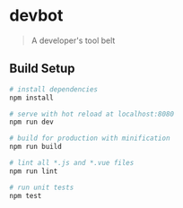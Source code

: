 # devbot

> A developer's tool belt

## Build Setup

``` bash
# install dependencies
npm install

# serve with hot reload at localhost:8080
npm run dev

# build for production with minification
npm run build

# lint all *.js and *.vue files
npm run lint

# run unit tests
npm test
```
